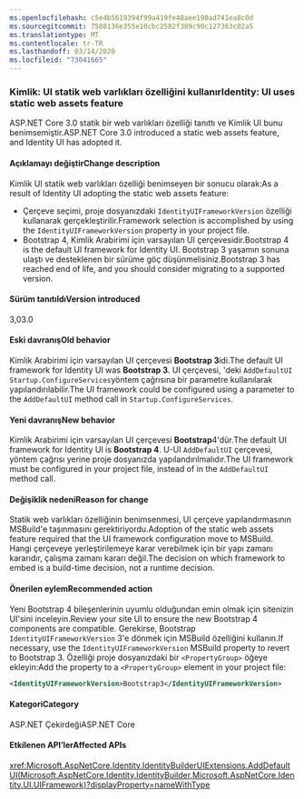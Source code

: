 ```yaml
---
ms.openlocfilehash: c5e4b5619394f99a419fe48aee190ad741ea8c0d
ms.sourcegitcommit: 7588136e355e10cbc2582f389c90c127363c02a5
ms.translationtype: MT
ms.contentlocale: tr-TR
ms.lasthandoff: 03/14/2020
ms.locfileid: "73041665"
---
```

### <a name="identity-ui-uses-static-web-assets-feature"></a><span data-ttu-id="a1155-101">Kimlik: UI statik web varlıkları özelliğini kullanır</span><span class="sxs-lookup"><span data-stu-id="a1155-101">Identity: UI uses static web assets feature</span></span>

<span data-ttu-id="a1155-102">ASP.NET Core 3.0 statik bir web varlıkları özelliği tanıttı ve Kimlik UI bunu benimsemiştir.</span><span class="sxs-lookup"><span data-stu-id="a1155-102">ASP.NET Core 3.0 introduced a static web assets feature, and Identity UI has adopted it.</span></span>

#### <a name="change-description"></a><span data-ttu-id="a1155-103">Açıklamayı değiştir</span><span class="sxs-lookup"><span data-stu-id="a1155-103">Change description</span></span>

<span data-ttu-id="a1155-104">Kimlik UI statik web varlıkları özelliği benimseyen bir sonucu olarak:</span><span class="sxs-lookup"><span data-stu-id="a1155-104">As a result of Identity UI adopting the static web assets feature:</span></span>

- <span data-ttu-id="a1155-105">Çerçeve seçimi, proje dosyanızdaki `IdentityUIFrameworkVersion` özelliği kullanarak gerçekleştirilir.</span><span class="sxs-lookup"><span data-stu-id="a1155-105">Framework selection is accomplished by using the `IdentityUIFrameworkVersion` property in your project file.</span></span>
- <span data-ttu-id="a1155-106">Bootstrap 4, Kimlik Arabirimi için varsayılan UI çerçevesidir.</span><span class="sxs-lookup"><span data-stu-id="a1155-106">Bootstrap 4 is the default UI framework for Identity UI.</span></span> <span data-ttu-id="a1155-107">Bootstrap 3 yaşamın sonuna ulaştı ve desteklenen bir sürüme göç düşünmelisiniz.</span><span class="sxs-lookup"><span data-stu-id="a1155-107">Bootstrap 3 has reached end of life, and you should consider migrating to a supported version.</span></span>

#### <a name="version-introduced"></a><span data-ttu-id="a1155-108">Sürüm tanıtıldı</span><span class="sxs-lookup"><span data-stu-id="a1155-108">Version introduced</span></span>

<span data-ttu-id="a1155-109">3,0</span><span class="sxs-lookup"><span data-stu-id="a1155-109">3.0</span></span>

#### <a name="old-behavior"></a><span data-ttu-id="a1155-110">Eski davranış</span><span class="sxs-lookup"><span data-stu-id="a1155-110">Old behavior</span></span>

<span data-ttu-id="a1155-111">Kimlik Arabirimi için varsayılan UI çerçevesi **Bootstrap 3**idi.</span><span class="sxs-lookup"><span data-stu-id="a1155-111">The default UI framework for Identity UI was **Bootstrap 3**.</span></span> <span data-ttu-id="a1155-112">UI çerçevesi, 'deki `AddDefaultUI` `Startup.ConfigureServices`yöntem çağrısına bir parametre kullanılarak yapılandırılabilir.</span><span class="sxs-lookup"><span data-stu-id="a1155-112">The UI framework could be configured using a parameter to the `AddDefaultUI` method call in `Startup.ConfigureServices`.</span></span>

#### <a name="new-behavior"></a><span data-ttu-id="a1155-113">Yeni davranış</span><span class="sxs-lookup"><span data-stu-id="a1155-113">New behavior</span></span>

<span data-ttu-id="a1155-114">Kimlik Arabirimi için varsayılan UI çerçevesi **Bootstrap**4'dür.</span><span class="sxs-lookup"><span data-stu-id="a1155-114">The default UI framework for Identity UI is **Bootstrap 4**.</span></span> <span data-ttu-id="a1155-115">U-UI `AddDefaultUI` çerçevesi, yöntem çağrısı yerine proje dosyanızda yapılandırılmalıdır.</span><span class="sxs-lookup"><span data-stu-id="a1155-115">The UI framework must be configured in your project file, instead of in the `AddDefaultUI` method call.</span></span>

#### <a name="reason-for-change"></a><span data-ttu-id="a1155-116">Değişiklik nedeni</span><span class="sxs-lookup"><span data-stu-id="a1155-116">Reason for change</span></span>

<span data-ttu-id="a1155-117">Statik web varlıkları özelliğinin benimsenmesi, UI çerçeve yapılandırmasının MSBuild'e taşınmasını gerektiriyordu.</span><span class="sxs-lookup"><span data-stu-id="a1155-117">Adoption of the static web assets feature required that the UI framework configuration move to MSBuild.</span></span> <span data-ttu-id="a1155-118">Hangi çerçeveye yerleştirilemeye karar verebilmek için bir yapı zamanı kararıdır, çalışma zamanı kararı değil.</span><span class="sxs-lookup"><span data-stu-id="a1155-118">The decision on which framework to embed is a build-time decision, not a runtime decision.</span></span>

#### <a name="recommended-action"></a><span data-ttu-id="a1155-119">Önerilen eylem</span><span class="sxs-lookup"><span data-stu-id="a1155-119">Recommended action</span></span>

<span data-ttu-id="a1155-120">Yeni Bootstrap 4 bileşenlerinin uyumlu olduğundan emin olmak için sitenizin UI'sini inceleyin.</span><span class="sxs-lookup"><span data-stu-id="a1155-120">Review your site UI to ensure the new Bootstrap 4 components are compatible.</span></span> <span data-ttu-id="a1155-121">Gerekirse, Bootstrap `IdentityUIFrameworkVersion` 3'e dönmek için MSBuild özelliğini kullanın.</span><span class="sxs-lookup"><span data-stu-id="a1155-121">If necessary, use the `IdentityUIFrameworkVersion` MSBuild property to revert to Bootstrap 3.</span></span> <span data-ttu-id="a1155-122">Özelliği proje dosyanızdaki bir `<PropertyGroup>` öğeye ekleyin:</span><span class="sxs-lookup"><span data-stu-id="a1155-122">Add the property to a `<PropertyGroup>` element in your project file:</span></span>

```xml
<IdentityUIFrameworkVersion>Bootstrap3</IdentityUIFrameworkVersion>
```

#### <a name="category"></a><span data-ttu-id="a1155-123">Kategori</span><span class="sxs-lookup"><span data-stu-id="a1155-123">Category</span></span>

<span data-ttu-id="a1155-124">ASP.NET Çekirdeği</span><span class="sxs-lookup"><span data-stu-id="a1155-124">ASP.NET Core</span></span>

#### <a name="affected-apis"></a><span data-ttu-id="a1155-125">Etkilenen API’ler</span><span class="sxs-lookup"><span data-stu-id="a1155-125">Affected APIs</span></span>

<xref:Microsoft.AspNetCore.Identity.IdentityBuilderUIExtensions.AddDefaultUI(Microsoft.AspNetCore.Identity.IdentityBuilder,Microsoft.AspNetCore.Identity.UI.UIFramework)?displayProperty=nameWithType>

<!-- 

#### Affected APIs

`M:Microsoft.AspNetCore.Identity.IdentityBuilderUIExtensions.AddDefaultUI(Microsoft.AspNetCore.Identity.IdentityBuilder,Microsoft.AspNetCore.Identity.UI.UIFramework)`

-->
